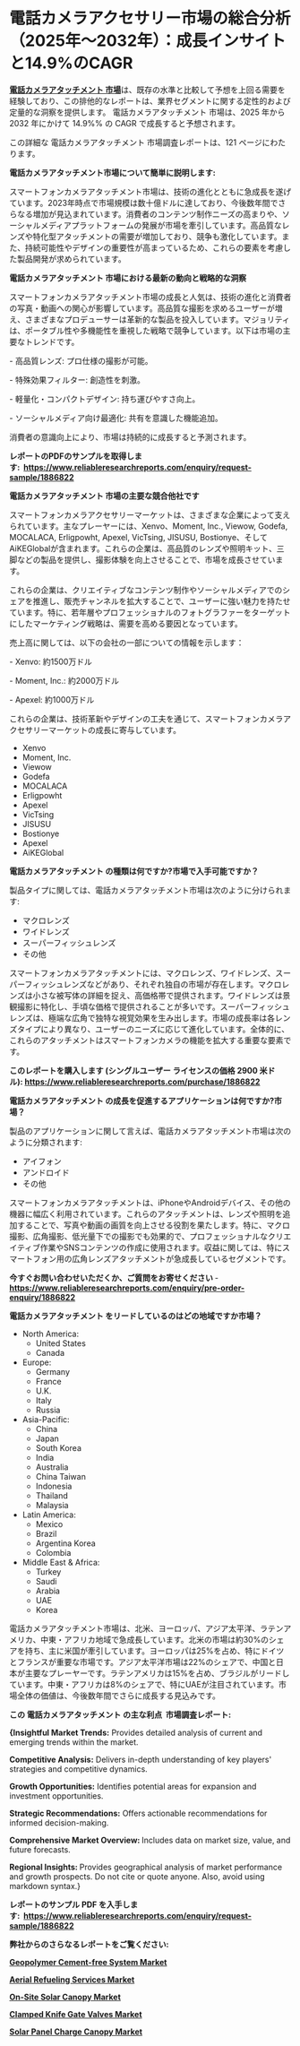 <p><h1>電話カメラアクセサリー市場の総合分析（2025年～2032年）：成長インサイトと14.9%のCAGR</h1></p><p data-sourcepos="1:1-1:157"><strong><a href="https://www.reliableresearchreports.com/phone-camera-attachment-r1886822?utm_campaign=110&utm_medium=36&utm_source=Github&utm_content=ia&utm_term=13032025&utm_id=phone-camera-attachment">電話カメラアタッチメント 市場</a></strong>は、既存の水準と比較して予想を上回る需要を経験しており、この排他的なレポートは、業界セグメントに関する定性的および定量的な洞察を提供します。 電話カメラアタッチメント 市場は、2025 年から 2032 年にかけて 14.9%% の CAGR で成長すると予想されます。</p>
<p data-sourcepos="3:1-3:50">この詳細な 電話カメラアタッチメント 市場調査レポートは、121 ページにわたります。</p>
<p><strong>電話カメラアタッチメント市場について簡単に説明します:</strong></p>
<p><p>スマートフォンカメラアタッチメント市場は、技術の進化とともに急成長を遂げています。2023年時点で市場規模は数十億ドルに達しており、今後数年間でさらなる増加が見込まれています。消費者のコンテンツ制作ニーズの高まりや、ソーシャルメディアプラットフォームの発展が市場を牽引しています。高品質なレンズや特化型アタッチメントの需要が増加しており、競争も激化しています。また、持続可能性やデザインの重要性が高まっているため、これらの要素を考慮した製品開発が求められています。</p></p>
<p><strong>電話カメラアタッチメント 市場における最新の動向と戦略的な洞察</strong></p>
<p><p>スマートフォンカメラアタッチメント市場の成長と人気は、技術の進化と消費者の写真・動画への関心が影響しています。高品質な撮影を求めるユーザーが増え、さまざまなプロデューサーは革新的な製品を投入しています。マジョリティは、ポータブル性や多機能性を重視した戦略で競争しています。以下は市場の主要なトレンドです。</p><p>- 高品質レンズ: プロ仕様の撮影が可能。</p><p>- 特殊効果フィルター: 創造性を刺激。</p><p>- 軽量化・コンパクトデザイン: 持ち運びやすさ向上。</p><p>- ソーシャルメディア向け最適化: 共有を意識した機能追加。</p><p>消費者の意識向上により、市場は持続的に成長すると予測されます。</p></p>
<p><strong>レポートのPDFのサンプルを取得します</strong><strong>:&nbsp;&nbsp;<a href="https://www.reliableresearchreports.com/enquiry/request-sample/1886822?utm_campaign=110&utm_medium=36&utm_source=Github&utm_content=ia&utm_term=13032025&utm_id=phone-camera-attachment">https://www.reliableresearchreports.com/enquiry/request-sample/1886822</a></strong></p>
<p><strong>電話カメラアタッチメント 市場の主要な競合他社です</strong></p>
<p><p>スマートフォンカメラアクセサリーマーケットは、さまざまな企業によって支えられています。主なプレーヤーには、Xenvo、Moment, Inc., Viewow, Godefa, MOCALACA, Erligpowht, Apexel, VicTsing, JISUSU, Bostionye、そしてAiKEGlobalが含まれます。これらの企業は、高品質のレンズや照明キット、三脚などの製品を提供し、撮影体験を向上させることで、市場を成長させています。</p><p>これらの企業は、クリエイティブなコンテンツ制作やソーシャルメディアでのシェアを推進し、販売チャンネルを拡大することで、ユーザーに強い魅力を持たせています。特に、若年層やプロフェッショナルのフォトグラファーをターゲットにしたマーケティング戦略は、需要を高める要因となっています。</p><p>売上高に関しては、以下の会社の一部についての情報を示します：</p><p>- Xenvo: 約1500万ドル</p><p>- Moment, Inc.: 約2000万ドル</p><p>- Apexel: 約1000万ドル</p><p>これらの企業は、技術革新やデザインの工夫を通じて、スマートフォンカメラアクセサリーマーケットの成長に寄与しています。</p></p>
<p><ul><li>Xenvo</li><li>Moment, Inc.</li><li>Viewow</li><li>Godefa</li><li>MOCALACA</li><li>Erligpowht</li><li>Apexel</li><li>VicTsing</li><li>JISUSU</li><li>Bostionye</li><li>Apexel</li><li>AiKEGlobal</li></ul></p>
<p><strong>電話カメラアタッチメント の種類は何ですか?市場で入手可能ですか？</strong></p>
<p>製品タイプに関しては、電話カメラアタッチメント市場は次のように分けられます:</p>
<p><ul><li>マクロレンズ</li><li>ワイドレンズ</li><li>スーパーフィッシュレンズ</li><li>その他</li></ul></p>
<p><p>スマートフォンカメラアタッチメントには、マクロレンズ、ワイドレンズ、スーパーフィッシュレンズなどがあり、それぞれ独自の市場が存在します。マクロレンズは小さな被写体の詳細を捉え、高価格帯で提供されます。ワイドレンズは景観撮影に特化し、手頃な価格で提供されることが多いです。スーパーフィッシュレンズは、極端な広角で独特な視覚効果を生み出します。市場の成長率は各レンズタイプにより異なり、ユーザーのニーズに応じて進化しています。全体的に、これらのアタッチメントはスマートフォンカメラの機能を拡大する重要な要素です。</p></p>
<p><strong>このレポートを購入します (シングルユーザー ライセンスの価格 2900 米ドル):&nbsp;<a href="https://www.reliableresearchreports.com/purchase/1886822?utm_campaign=110&utm_medium=36&utm_source=Github&utm_content=ia&utm_term=13032025&utm_id=phone-camera-attachment">https://www.reliableresearchreports.com/purchase/1886822</a></strong></p>
<p><strong>電話カメラアタッチメント の成長を促進するアプリケーションは何ですか?市場？</strong></p>
<p>製品のアプリケーションに関して言えば、電話カメラアタッチメント市場は次のように分類されます:</p>
<p><ul><li>アイフォン</li><li>アンドロイド</li><li>その他</li></ul></p>
<p><p>スマートフォンカメラアタッチメントは、iPhoneやAndroidデバイス、その他の機器に幅広く利用されています。これらのアタッチメントは、レンズや照明を追加することで、写真や動画の画質を向上させる役割を果たします。特に、マクロ撮影、広角撮影、低光量下での撮影でも効果的で、プロフェッショナルなクリエイティブ作業やSNSコンテンツの作成に使用されます。収益に関しては、特にスマートフォン用の広角レンズアタッチメントが急成長しているセグメントです。</p></p>
<p><strong>今すぐお問い合わせいただくか、ご質問をお寄せください</strong><strong>&nbsp;</strong>-<strong><a href="https://www.reliableresearchreports.com/enquiry/pre-order-enquiry/1886822?utm_campaign=110&utm_medium=36&utm_source=Github&utm_content=ia&utm_term=13032025&utm_id=phone-camera-attachment">https://www.reliableresearchreports.com/enquiry/pre-order-enquiry/1886822</a></strong></p>
<p><strong>電話カメラアタッチメント をリードしているのはどの地域ですか市場？</strong></p>
<p><ul>
    <li>
        North America:
        <ul>
            <li>United States</li>
            <li>Canada</li>
        </ul>
    </li>
    <li>
        Europe:
        <ul>
            <li>Germany</li>
            <li>France</li>
            <li>U.K.</li>
            <li>Italy</li>
            <li>Russia</li>
        </ul>
    </li>
    <li>
        Asia-Pacific:
        <ul>
            <li>China</li>
            <li>Japan</li>
            <li>South Korea</li>
            <li>India</li>
            <li>Australia</li>
            <li>China Taiwan</li>
            <li>Indonesia</li>
            <li>Thailand</li>
            <li>Malaysia</li>
        </ul>
    </li>
    <li>
        Latin America:
        <ul>
            <li>Mexico</li>
            <li>Brazil</li>
            <li>Argentina Korea</li>
            <li>Colombia</li>
        </ul>
    </li>
    <li>
        Middle East & Africa:
        <ul>
            <li>Turkey</li>
            <li>Saudi</li>
            <li>Arabia</li>
            <li>UAE</li>
            <li>Korea</li>
        </ul>
    </li>
    </ul></p>
<p><p>電話カメラアタッチメント市場は、北米、ヨーロッパ、アジア太平洋、ラテンアメリカ、中東・アフリカ地域で急成長しています。北米の市場は約30%のシェアを持ち、主に米国が牽引しています。ヨーロッパは25%を占め、特にドイツとフランスが重要な市場です。アジア太平洋市場は22%のシェアで、中国と日本が主要なプレーヤーです。ラテンアメリカは15%を占め、ブラジルがリードしています。中東・アフリカは8%のシェアで、特にUAEが注目されています。市場全体の価値は、今後数年間でさらに成長する見込みです。</p></p>
<p><strong>この 電話カメラアタッチメント の主な利点&nbsp; 市場調査レポート:</strong></p>
<p><strong>{Insightful Market Trends:</strong> Provides detailed analysis of current and emerging trends within the market.</p>
<p><strong>Competitive Analysis:</strong> Delivers in-depth understanding of key players' strategies and competitive dynamics.</p>
<p><strong>Growth Opportunities:</strong> Identifies potential areas for expansion and investment opportunities.</p>
<p><strong>Strategic Recommendations:</strong> Offers actionable recommendations for informed decision-making.</p>
<p><strong>Comprehensive Market Overview: </strong>Includes data on market size, value, and future forecasts.</p>
<p><strong>Regional Insights: </strong>Provides geographical analysis of market performance and growth prospects. Do not cite or quote anyone. Also, avoid using markdown syntax.}</p>
<p><strong>レポートのサンプル PDF を入手します:&nbsp;</strong><strong>&nbsp;<a href="https://www.reliableresearchreports.com/enquiry/request-sample/1886822?utm_campaign=110&utm_medium=36&utm_source=Github&utm_content=ia&utm_term=13032025&utm_id=phone-camera-attachment">https://www.reliableresearchreports.com/enquiry/request-sample/1886822</a></strong></p>
<p></p>
<p></p>
<p></p>
<p></p>
<p><strong>弊社からのさらなるレポートをご覧ください:</strong></p>
<p><strong><p><a href="https://github.com/iquiseeboli/Market-Research-Report-List-1/blob/main/geopolymer-cement-free-system-market.md?utm_campaign=110&utm_medium=36&utm_source=Github&utm_content=ia&utm_term=13032025&utm_id=phone-camera-attachment">Geopolymer Cement-free System Market</a></p><p><a href="https://github.com/daemluari/Market-Research-Report-List-1/blob/main/aerial-refueling-services-market.md?utm_campaign=110&utm_medium=36&utm_source=Github&utm_content=ia&utm_term=13032025&utm_id=phone-camera-attachment">Aerial Refueling Services Market</a></p><p><a href="https://github.com/vigoseiler/Market-Research-Report-List-1/blob/main/on-site-solar-canopy-market.md?utm_campaign=110&utm_medium=36&utm_source=Github&utm_content=ia&utm_term=13032025&utm_id=phone-camera-attachment">On-Site Solar Canopy Market</a></p><p><a href="https://github.com/naulasulakr0/Market-Research-Report-List-1/blob/main/clamped-knife-gate-valves-market.md?utm_campaign=110&utm_medium=36&utm_source=Github&utm_content=ia&utm_term=13032025&utm_id=phone-camera-attachment">Clamped Knife Gate Valves Market</a></p><p><a href="https://github.com/haimamuirev8/Market-Research-Report-List-1/blob/main/solar-panel-charge-canopy-market.md?utm_campaign=110&utm_medium=36&utm_source=Github&utm_content=ia&utm_term=13032025&utm_id=phone-camera-attachment">Solar Panel Charge Canopy Market</a></p></strong></p>